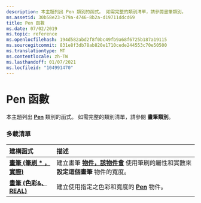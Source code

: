 ```yaml
---
description: 本主題列出 Pen 類別的函式。 如需完整的類別清單，請參閱畫筆類別。
ms.assetid: 30b58e23-b79a-4746-8b2a-d19711ddcd69
title: Pen 函數
ms.date: 07/02/2019
ms.topic: reference
ms.openlocfilehash: 194d582abd2f8f0bc49fb9a68f6725b187a19115
ms.sourcegitcommit: 831e8f3db78ab820e1710cede244553c70e50500
ms.translationtype: MT
ms.contentlocale: zh-TW
ms.lasthandoff: 01/07/2021
ms.locfileid: "104991470"
---
```

# <a name="penpen-constructors"></a>Pen 函數

本主題列出 [**Pen**](/windows/win32/api/gdipluspen/nl-gdipluspen-pen) 類別的函式。 如需完整的類別清單，請參閱 **畫筆類別**。

### <a name="overload-list"></a>多載清單



| 建構函式                                                      | 描述                                                                                                                                                        |
|:-----------------------------------------------------------------|:-------------------------------------------------------------------------------------------------------------------------------------------------------------------|
| [**畫筆 (筆刷 \* ，實際)**](/windows/win32/api/gdipluspen/nf-gdipluspen-pen-pen(inconstbrush_inreal)) | 建立畫筆 [**物件，該物件會**](/windows/win32/api/gdipluspen/nl-gdipluspen-pen) 使用筆刷的屬性和實數來 **設定這個畫筆** 物件的寬度。<br/> |
| [**畫筆 (色彩&、REAL)**](/windows/win32/api/gdipluspen/nf-gdipluspen-pen-pen(inconstcolor__inreal))  | 建立使用指定之色彩和寬度的 [**Pen**](/windows/win32/api/gdipluspen/nl-gdipluspen-pen) 物件。<br/>                                                         |



 

 

